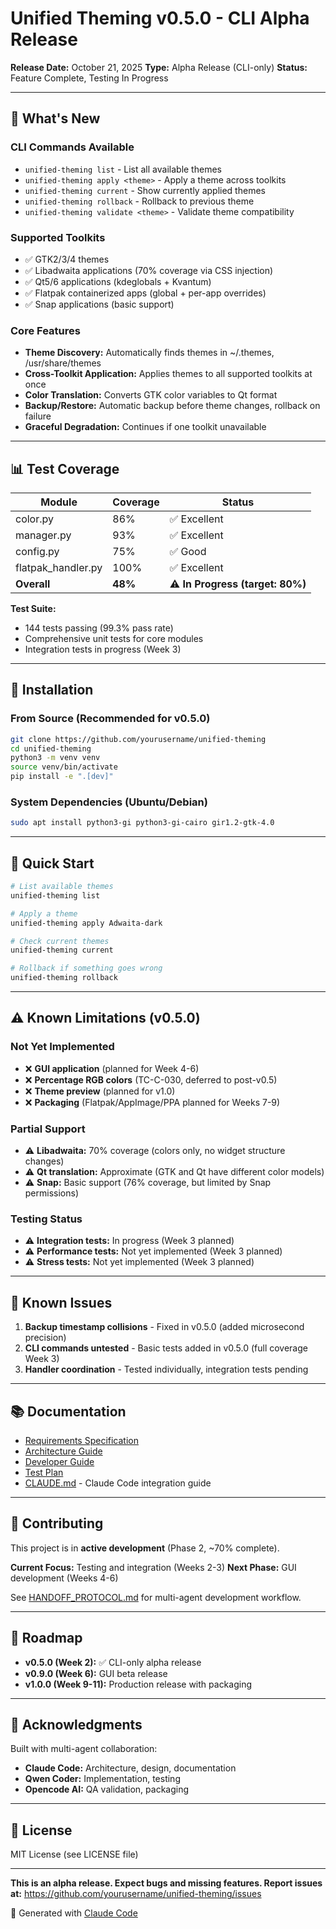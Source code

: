 # Unified Theming v0.5.0 - CLI Alpha Release

**Release Date:** October 21, 2025
**Type:** Alpha Release (CLI-only)
**Status:** Feature Complete, Testing In Progress

---

## 🎉 What's New

### CLI Commands Available
- `unified-theming list` - List all available themes
- `unified-theming apply <theme>` - Apply a theme across toolkits
- `unified-theming current` - Show currently applied themes
- `unified-theming rollback` - Rollback to previous theme
- `unified-theming validate <theme>` - Validate theme compatibility

### Supported Toolkits
- ✅ GTK2/3/4 themes
- ✅ Libadwaita applications (70% coverage via CSS injection)
- ✅ Qt5/6 applications (kdeglobals + Kvantum)
- ✅ Flatpak containerized apps (global + per-app overrides)
- ✅ Snap applications (basic support)

### Core Features
- **Theme Discovery:** Automatically finds themes in ~/.themes, /usr/share/themes
- **Cross-Toolkit Application:** Applies themes to all supported toolkits at once
- **Color Translation:** Converts GTK color variables to Qt format
- **Backup/Restore:** Automatic backup before theme changes, rollback on failure
- **Graceful Degradation:** Continues if one toolkit unavailable

---

## 📊 Test Coverage

| Module | Coverage | Status |
|--------|----------|--------|
| color.py | 86% | ✅ Excellent |
| manager.py | 93% | ✅ Excellent |
| config.py | 75% | ✅ Good |
| flatpak_handler.py | 100% | ✅ Excellent |
| **Overall** | **48%** | ⚠️ **In Progress (target: 80%)** |

**Test Suite:**
- 144 tests passing (99.3% pass rate)
- Comprehensive unit tests for core modules
- Integration tests in progress (Week 3)

---

## 🚀 Installation

### From Source (Recommended for v0.5.0)
```bash
git clone https://github.com/yourusername/unified-theming
cd unified-theming
python3 -m venv venv
source venv/bin/activate
pip install -e ".[dev]"
```

### System Dependencies (Ubuntu/Debian)
```bash
sudo apt install python3-gi python3-gi-cairo gir1.2-gtk-4.0
```

---

## 🎯 Quick Start

```bash
# List available themes
unified-theming list

# Apply a theme
unified-theming apply Adwaita-dark

# Check current themes
unified-theming current

# Rollback if something goes wrong
unified-theming rollback
```

---

## ⚠️ Known Limitations (v0.5.0)

### Not Yet Implemented
- ❌ **GUI application** (planned for Week 4-6)
- ❌ **Percentage RGB colors** (TC-C-030, deferred to post-v0.5)
- ❌ **Theme preview** (planned for v1.0)
- ❌ **Packaging** (Flatpak/AppImage/PPA planned for Weeks 7-9)

### Partial Support
- ⚠️ **Libadwaita:** 70% coverage (colors only, no widget structure changes)
- ⚠️ **Qt translation:** Approximate (GTK and Qt have different color models)
- ⚠️ **Snap:** Basic support (76% coverage, but limited by Snap permissions)

### Testing Status
- ⚠️ **Integration tests:** In progress (Week 3 planned)
- ⚠️ **Performance tests:** Not yet implemented (Week 3 planned)
- ⚠️ **Stress tests:** Not yet implemented (Week 3 planned)

---

## 🐛 Known Issues

1. **Backup timestamp collisions** - Fixed in v0.5.0 (added microsecond precision)
2. **CLI commands untested** - Basic tests added in v0.5.0 (full coverage Week 3)
3. **Handler coordination** - Tested individually, integration tests pending

---

## 📚 Documentation

- [Requirements Specification](docs/requirements_specification.md)
- [Architecture Guide](docs/architecture.md)
- [Developer Guide](docs/developer_guide.md)
- [Test Plan](docs/test_plan_week1.md)
- [CLAUDE.md](CLAUDE.md) - Claude Code integration guide

---

## 🤝 Contributing

This project is in **active development** (Phase 2, ~70% complete).

**Current Focus:** Testing and integration (Weeks 2-3)
**Next Phase:** GUI development (Weeks 4-6)

See [HANDOFF_PROTOCOL.md](docs/HANDOFF_PROTOCOL.md) for multi-agent development workflow.

---

## 📅 Roadmap

- **v0.5.0 (Week 2):** ✅ CLI-only alpha release
- **v0.9.0 (Week 6):** GUI beta release
- **v1.0.0 (Week 9-11):** Production release with packaging

---

## 🙏 Acknowledgments

Built with multi-agent collaboration:
- **Claude Code:** Architecture, design, documentation
- **Qwen Coder:** Implementation, testing
- **Opencode AI:** QA validation, packaging

---

## 📄 License

MIT License (see LICENSE file)

---

**This is an alpha release. Expect bugs and missing features. Report issues at:**
https://github.com/yourusername/unified-theming/issues

🤖 Generated with [Claude Code](https://claude.com/claude-code)